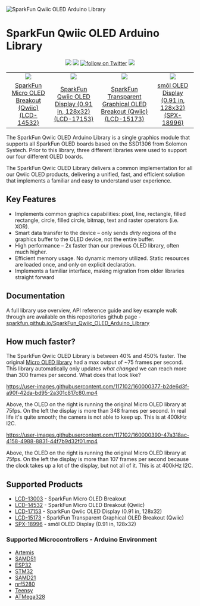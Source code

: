 ![SparkFun Qwiic OLED Arduino Library](https://github.com/sparkfun/SparkFun_Qwiic_OLED_Arduino_Library/blob/main/docs/img/OLEDLibBanner.png "SparkFun Qwiic OLED Arduino Library")

# SparkFun Qwiic OLED Arduino Library
<p align="center">
	<a href="https://github.com/sparkfun/SparkFun_Qwiic_OLED_Arduino_Library/issues" alt="Issues">
		<img src="https://img.shields.io/github/issues/sparkfun/SparkFun_Qwiic_OLED_Arduino_Library.svg" /></a>
	<a href="https://github.com/sparkfun/SparkFun_Qwiic_OLED_Arduino_Library/blob/master/LICENSE" alt="License">
		<img src="https://img.shields.io/badge/license-MIT-blue.svg" /></a>
	<a href="https://twitter.com/intent/follow?screen_name=sparkfun">
        	<img src="https://img.shields.io/twitter/follow/sparkfun.svg?style=social&logo=twitter"
           	 alt="follow on Twitter"></a>
	<a href="https://github.com/sparkfun/SparkFun_Qwiic_OLED_Arduino_Library/actions" alt="Actions">
		<img src="https://github.com/sparkfun/SparkFun_Qwiic_OLED_Arduino_Library/actions/workflows/mkdocs.yml/badge.svg" /></a>
</p>

<table class="table table-hover table-striped table-bordered">
  <tr align="center">
   <td><a href="https://www.sparkfun.com/products/14532"><img src="https://cdn.sparkfun.com//assets/parts/1/2/6/2/1/SparkFun_Qwiic_OLED_Tennis.gif"></a></td>
   <td><a href="https://www.sparkfun.com/products/17153"><img src="https://cdn.sparkfun.com//assets/parts/1/6/1/3/5/17153-SparkFun_Qwiic_OLED_Display__0.91_in__128x32_-05.jpg"></a></td>
   <td><a href="https://www.sparkfun.com/products/15173"><img src="https://cdn.sparkfun.com//assets/parts/1/3/5/8/8/SparkFun_Transparent_Graphical_OLED_Breakout__Qwiic__Hookup_Guide.gif"></a></td>
   <td><a href="https://www.sparkfun.com/products/18996"><img src="https://cdn.sparkfun.com//assets/parts/1/8/5/7/8/18996-smo__l_Display__0.91_in__128x32_-01.jpg"></a></td>
  </tr>
  <tr align="center">
    <td><a href="https://www.sparkfun.com/products/14532">SparkFun Micro OLED Breakout (Qwiic) (LCD-14532)</a></td>
    <td><a href="https://www.sparkfun.com/products/17153">SparkFun Qwiic OLED Display (0.91 in, 128x32) (LCD-17153)</a></td>
    <td><a href="https://www.sparkfun.com/products/15173">SparkFun Transparent Graphical OLED Breakout (Qwiic) (LCD-15173)</a></td>
    <td><a href="https://www.sparkfun.com/products/18996">smôl OLED Display (0.91 in, 128x32) (SPX-18996)</a></td>
  </tr>
</table>


The SparkFun Qwiic OLED Arduino Library is a single graphics module that supports all SparkFun OLED boards based on the SSD1306 from Solomon Systech. Prior to this library, three different libraries were used to support our four different OLED boards. 

The SparkFun Qwiic OLED Library delivers a common implementation for all our Qwiic OLED products, delivering a unified, fast, and efficient solution that implements a familiar and easy to understand user experience.

## Key Features
*	Implements common graphics capabilities: pixel, line, rectangle, filled rectangle, circle, filled circle, bitmap, text and raster operators (i.e. XOR).
* Smart data transfer to the device – only sends _dirty_ regions of the graphics buffer to the OLED device, not the entire buffer. 
* High performance – 2x faster than our previous OLED library, often much higher. 
* Efficient memory usage. No dynamic memory utilized. Static resources are loaded once, and only on explicit declaration. 
* Implements a familiar interface, making migration from older libraries straight forward

## Documentation
A full library use overview, API reference guide and key example walk through are available on this repositories github page - [sparkfun.github.io/SparkFun_Qwiic_OLED_Arduino_Library](https://sparkfun.github.io/SparkFun_Qwiic_OLED_Arduino_Library/)

## How much faster?

The SparkFun Qwiic OLED Library is between 40% and 450% faster. The original [Micro OLED library](https://github.com/sparkfun/SparkFun_Micro_OLED_Arduino_Library) had a max output of ~75 frames per second. This library automatically only updates *what changed* we can reach more than 300 frames per second. What does that look like? 

https://user-images.githubusercontent.com/117102/160000377-b2de6d3f-a90f-42da-bd95-2a301c817c80.mp4

Above, the OLED on the right is running the original Micro OLED library at 75fps. On the left the display is more than 348 frames per second. In real life it's quite smooth; the camera is not able to keep up. This is at 400kHz I2C.

https://user-images.githubusercontent.com/117102/160000390-47a318ac-4158-4988-8831-44f7b9d32f01.mp4

Above, the OLED on the right is running the original Micro OLED library at 75fps. On the left the display is more than 107 frames per second because the clock takes up a lot of the display, but not all of it. This is at 400kHz I2C.

## Supported Products

* [LCD-13003](https://www.sparkfun.com/products/13003) - SparkFun Micro OLED Breakout
* [LCD-14532](https://www.sparkfun.com/products/14532) - SparkFun Micro OLED Breakout (Qwiic)
* [LCD-17153](https://www.sparkfun.com/products/17153) - SparkFun Qwiic OLED Display (0.91 in, 128x32)
* [LCD-15173](https://www.sparkfun.com/products/15173) - SparkFun Transparent Graphical OLED Breakout (Qwiic) 
* [SPX-18996](https://www.sparkfun.com/products/18996) - smôl OLED Display (0.91 in, 128x32) 

### Supported Microcontrollers - Arduino Environment

* [Artemis](https://www.sparkfun.com/products/15574)
* [SAMD51](https://www.sparkfun.com/products/14713)
* [ESP32](https://www.sparkfun.com/products/15663)
* [STM32](https://www.sparkfun.com/products/17712)
* [SAMD21](https://www.sparkfun.com/products/14812)
* [nrf5280](https://www.sparkfun.com/products/15025)
* [Teensy](https://www.sparkfun.com/products/16402)
* [ATMega328](https://www.sparkfun.com/products/18158)

